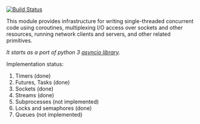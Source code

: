 [![Build Status](https://travis-ci.org/dcarp/asynchronous.png?branch=master)](https://travis-ci.org/dcarp/asynchronous)

This module provides infrastructure for writing single-threaded concurrent code using coroutines, multiplexing I/O access over sockets and other resources, running network clients and servers, and other related primitives.

*It starts as a port of python 3 [asyncio library](https://docs.python.org/3/library/asyncio.html).*

Implementation status:

1. Timers (done)
2. Futures, Tasks (done)
3. Sockets (done)
4. Streams (done)
5. Subprocesses (not implemented)
6. Locks and semaphores (done)
7. Queues (not implemented)
